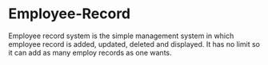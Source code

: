 # Employee-Record
Employee record system is the simple management system in which employee record is added, updated, deleted and displayed. It has no limit so it can add as many employ records as one wants.
